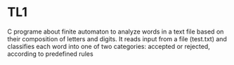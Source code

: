# TL1
C programe about finite automaton to analyze words in a text file based on their composition of letters and digits. It reads input from a file (test.txt) and classifies each word into one of two categories: accepted or rejected, according to predefined rules
